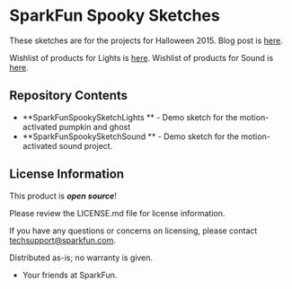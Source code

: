 SparkFun Spooky Sketches
========================

These sketches are for the projects for Halloween 2015. 
Blog post is [here](https://www.sparkfun.com/news/1941).

Wishlist of products for Lights is [here](https://www.youtube.com/watch?v=WvE1AlAmY0g). 
Wishlist of products for Sound is [here](https://www.youtube.com/watch?v=UoIejG2jH90). 



Repository Contents
-------------------
* **SparkFunSpookySketchLights ** - Demo sketch for the motion-activated pumpkin and ghost
* **SparkFunSpookySketchSound ** - Demo sketch for the motion-activated sound project. 

License Information
-------------------

This product is _**open source**_! 

Please review the LICENSE.md file for license information. 

If you have any questions or concerns on licensing, please contact techsupport@sparkfun.com.

Distributed as-is; no warranty is given.

- Your friends at SparkFun.